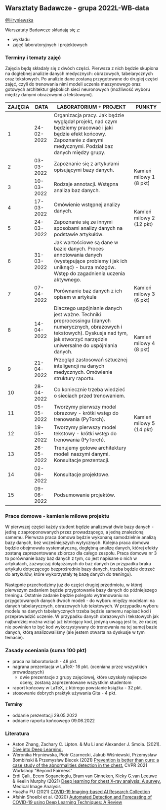 ## Warsztaty Badawcze - grupa 2022L-WB-data

[@Hryniewska](https://github.com/Hryniewska)


Warszataty Badawcze składają się z:
 - wykładu
 - zajęć laboratoryjnych i projektowych

### Terminy i tematy zajęć 
Zajęcia będą składały się z dwóch części. Pierwsza z nich będzie skupiona na dogłębnej analizie danych medycznych: obrazowych, tabelarycznych oraz tekstowych. Po analizie dane zostaną przygotowane do drugiej części zajęć, czyli do trenowania nimi modeli uczenia maszynowego oraz gotowych architektur głębokich sieci neuronowych (możliwość wyboru między danymi obrazowymi a tekstowymi).

<table>
<thead>
  <tr>
    <th>ZAJĘCIA</th>
    <th>DATA</th>
    <th>LABORATORIUM + PROJEKT</th>
    <th>PUNKTY</th>
  </tr>
</thead>
<tbody>
  <tr>
    <td>1</td>
    <td>24-02-2022</td>
    <td> Organizacja pracy. Jak będzie wyglądał projekt, nad czym będziemy pracować i jaki będzie efekt końcowy. Zapoznanie z danymi medycznymi. Podział baz danych między grupy.</td>
    <td></td>
  </tr>
    <td>2</td>
    <td>03-03-2022</td>
    <td>Zapoznanie się z artykułami opisującymi bazy danych.</td>
    <td rowspan="2">Kamień milowy 1 (8 pkt)</td>
  </tr>
    <tr>
    <td>3</td>
    <td>10-03-2022</td>
    <td>Rodzaje annotacji. Wstępna analiza baz danych.</td>
  </tr>
  <tr>
  <tr>
    <td>4</td>
    <td>17-03-2022</td>
    <td>Omówienie wstępnej analizy danych.</td>
	<td rowspan="2">Kamień milowy 2 (12 pkt)</td>
  </tr>
  <tr>
    <td>5</td>
    <td>24-03-2022</td>
    <td>Zapoznanie się ze innymi sposobami analizy danych na podstawie artykułów.</td>
  </tr>
  <tr>
    <td>6</td>
    <td>31-03-2022</td>
    <td>Jak wartościowe są dane w bazie danych. Proces annotowania danych (występujące problemy i jak ich uniknąć) - burza mózgów. Wstęp do zagadnienia uczenia aktywnego.</td>
    <td></td>
  </tr>
  <tr>
    <td>7</td>
    <td>07-04-2022</td>
    <td>Porównanie baz danych z ich opisem w artykule</td>
    <td>Kamień milowy 3 (6 pkt)</td>
  </tr>
  <tr>
    <td>8</td>
    <td>14-04-2022</td>
    <td>Dlaczego uspójnianie danych jest ważne. Techniki preprocessingu (danych numerycznych, obrazowych i tekstowych). Dyskusja nad tym, jak stworzyć narzędzie uniwersalne do uspójniania danych.</td>
    <td rowspan="2">Kamień milowy 4 (8 pkt)</td>
  </tr>
  <tr>
    <td>9</td>
    <td>21-04-2022</td>
    <td>Przegląd zastosowań sztucznej inteligencji na danych medycznych. Omówienie struktury raportu.</td>
  </tr>
  <tr>
    <td>10</td>
    <td>28-04-2022</td>
    <td>Co koniecznie trzeba wiedzieć o sieciach przed trenowaniem.</td>
    <td rowspan="4">Kamień milowy 5 (14 pkt)</td>
  </tr>
  <tr>
    <td>11</td>
    <td>05-05-2022</td>
    <td>Tworzymy pierwszy model obrazowy - krótki wstęp do trenowania (PyTorch).</td>
  </tr>
  <tr>
    <td>12</td>
    <td>19-05-2022</td>
    <td>Tworzymy pierwszy model tekstowy - krótki wstęp do trenowania (PyTorch).</td>
  </tr>
  <tr>
    <td>13</td>
    <td>26-05-2022</td>
    <td>Trenujemy gotowe architektury modeli naszymi danymi. Konsultacje prezentacji.</td>
  </tr>
  <tr>
    <td>14</td>
    <td>02-06-2022</td>
    <td>Konsultacje projektowe.</td>
    <td></td>
  </tr>

  <tr>
    <td>15</td>
    <td>09-06-2022</td>
    <td>Podsumowanie projektów.</td>
    <td></td>
  </tr>
</tbody>
</table>

### Prace domowe - kamienie milowe projektu

W pierwszej części każdy student będzie analizował dwie bazy danych - jedną z zaproponowanych przez prowadzącego, a jedną znalezioną samemu. Pierwsza praca domowa będzie wykonaną samodzielnie analizą bazy danych, bez wcześniejszych wytycznych. Kolejna praca domowa będzie obejmowała systematyczną, dogłębną analizę danych, której efekty zostaną zaprezentowane zbiorczo dla całego zespołu. Praca domowa nr 3 to porównanie bazy baz danych z tym, co jest napisane o nich w artykułach, zazwyczaj dołączanych do baz danych (w przypadku braku artykułu dotyczącego bezprośrednio bazy danych, trzeba będzie dotrzeć do artykułów, które wykorzystały tę bazę danych do treningu).<br><br>
Następnie przechodzimy już do części drugiej przedmiotu, w której pierwszym zadaniem będzie przygotowanie bazy danych do późniejszego treningu. Ostatnie zadanie będzie polegało wytrenowaniu na przygotowanych danych dwóch modeli - do wyboru między modelami na danych tabelarycznych, obrazowych lub tekstowych. W przypadku wyboru modelu na danych tabelarycznych trzeba będzie samemu napisać kod i przeprowadzić uczenie. W przypadku danych obrazowych i tekstowych jak najbardziej można wziąć już istniejący kod, jedyną uwagą jest to, że raczej nie powinien to być kod wykorzystywany do trenowania na tej samej bazie danych, którą analizowaliśmy (ale jestem otwarta na dyskusje w tym temacie).

### Zasady oceniania (suma 100 pkt)
-   praca na laboratoriach - 48 pkt.
-   nagrana prezentacja w LaTeX- 16 pkt. (oceniana przez wszystkich prowadzących)
	- dwie prezentacje z grupy zajęciowej, które uzyskały najlepsze oceny, zostaną zaprezentowane wszystkim studentom
-   raport końcowy w LaTeX, z którego powstanie książka - 32 pkt.
-   stosowanie dobrych praktyk używania Gita - 4 pkt.

#### Terminy
- oddanie prezentacji 29.05.2022
- oddanie raportu końcowego 09.06.2022

### Literatura
- Aston Zhang, Zachary C. Lipton. & Mu Li and Alexander J. Smola. (2021). [Dive into Deep Learning.](https://d2l.ai)
- Weronika Hryniewska, Piotr Czarnecki, Jakub Wiśniewski, Przemysław Bombiński & Przemysław Biecek (2021) [Prevention is better than cure: a case study of the abnormalities detection in the chest.](https://drive.google.com/file/d/1-B5T3FCAHzDJbOaPtBnf5l9NnK-yhJtZ/view) CVPR 2021 Workshop "Beyond Fairness"
- Erdi Çallı, Ecem Sogancioglu, Bram van Ginneken, Kicky G.van Leeuwe & Keelin Murphy (2021) [Deep learning for chest X-ray analysis: A survey.](https://www.sciencedirect.com/science/article/pii/S1361841521001717) Medical Image Analysis
- Huazhu FU (2021) [COVID-19 Imaging-based AI Research Collection](https://github.com/HzFu/COVID19_imaging_AI_paper_list/blob/master/README.md#dataset)
- Afshin Shoeibi et al. (2020) [Automated Detection and Forecasting of COVID-19 using Deep Learning Techniques: A Review](https://arxiv.org/pdf/2007.10785.pdf)
